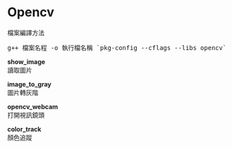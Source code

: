 # Opencv
檔案編譯方法
<pre>g++ 檔案名程 -o 執行檔名稱 `pkg-config --cflags --libs opencv`</pre>


<b>show_image</b>
<br>讀取圖片</br>

<b>image_to_gray</b>
<br>圖片轉灰階</br>

<b>opencv_webcam</b>
<br>打開視訊鏡頭</br>

<b>color_track</b>
<br>顏色追蹤</br>
